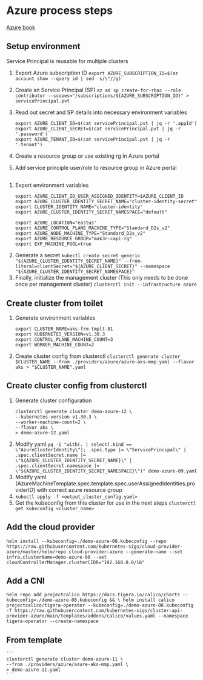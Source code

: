 # Azure process steps
[Azure book](https://cluster-api.sigs.k8s.io/user/quick-start.html)

## Setup environment
Service Principal is reusable for multiple clusters

1. Export Azure subscription ID
    `export AZURE_SUBSCRIPTION_ID=$(az account show --query id | sed  s/\"//g)`

1. Create an Service Principal (SP) 
    `az ad sp create-for-rbac --role contributor --scopes="/subscriptions/${AZURE_SUBSCRIPTION_ID}" > servicePrincipal.pvt`

1. Read out secret and SP details into necessary environment variables
    ```
    export AZURE_CLIENT_ID=$(cat servicePrincipal.pvt | jq -r '.appId')
    export AZURE_CLIENT_SECRET=$(cat servicePrincipal.pvt | jq -r '.password')
    export AZURE_TENANT_ID=$(cat servicePrincipal.pvt | jq -r '.tenant')
    ```
1. Create a resource group or use existing rg in Azure portal
1. Add service principle user/role to resource group in Azure portal
 
## 
1. Export environment variables
    ```
    export AZURE_CLIENT_ID_USER_ASSIGNED_IDENTITY=$AZURE_CLIENT_ID 
    export AZURE_CLUSTER_IDENTITY_SECRET_NAME="cluster-identity-secret"
    export CLUSTER_IDENTITY_NAME="cluster-identity"
    export AZURE_CLUSTER_IDENTITY_SECRET_NAMESPACE="default" 

    export AZURE_LOCATION="eastus"
    export AZURE_CONTROL_PLANE_MACHINE_TYPE="Standard_D2s_v2"
    export AZURE_NODE_MACHINE_TYPE="Standard_D2s_v2"
    export AZURE_RESOURCE_GROUP="mak3r-capi-rg"
    export EXP_MACHINE_POOL=true
    ```
1. Generate a secret
    `kubectl create secret generic "${AZURE_CLUSTER_IDENTITY_SECRET_NAME}" --from-literal=clientSecret="${AZURE_CLIENT_SECRET}" --namespace "${AZURE_CLUSTER_IDENTITY_SECRET_NAMESPACE}"`
1. Finally, initialize the management cluster (This only needs to be done once per management cluster)
    `clusterctl init --infrastructure azure`

## Create cluster from toilet
1. Generate environment variables
    ```
    export CLUSTER_NAME=aks-frm-tmplt-01
    export KUBERNETES_VERSION=v1.30.3
    export CONTROL_PLANE_MACHINE_COUNT=3
    export WORKER_MACHINE_COUNT=2
    ```
1. Create cluster config from clusterctl
    `clusterctl generate cluster $CLUSTER_NAME --from ./providers/azure/azure-aks-mmp.yaml --flavor aks > "$CLUSTER_NAME".yaml`

## Create cluster config from clusterctl
1. Generate cluster configuration
    ```
    clusterctl generate cluster demo-azure-12 \
    --kubernetes-version v1.30.3 \
    --worker-machine-count=2 \
    --flavor aks \
    > demo-azure-12.yaml
    ```
1. Modify yaml
    `yq -i "with(. | select(.kind == \"AzureClusterIdentity\"); .spec.type |= \"ServicePrincipal\" | .spec.clientSecret.name |= \"${AZURE_CLUSTER_IDENTITY_SECRET_NAME}\" | .spec.clientSecret.namespace |= \"${AZURE_CLUSTER_IDENTITY_SECRET_NAMESPACE}\")" demo-azure-09.yaml`
1. Modify yaml (AzureMachineTemplate.spec.template.spec.userAssignedIdentities.providerID) with correct azure resource group
1. `kubectl apply -f <output_cluster_config.yaml>`
1. Get the kubeconfig from this cluster for use in the next steps
    `clusterctl get kubeconfig <cluster_name>`

## Add the cloud provider
`helm install --kubeconfig=./demo-azure-08.kubeconfig --repo https://raw.githubusercontent.com/kubernetes-sigs/cloud-provider-azure/master/helm/repo cloud-provider-azure --generate-name --set infra.clusterName=demo-azure-08 --set cloudControllerManager.clusterCIDR="192.168.0.0/16"`

## Add a CNI
`helm repo add projectcalico https://docs.tigera.io/calico/charts --kubeconfig=./demo-azure-08.kubeconfig && \
helm install calico projectcalico/tigera-operator --kubeconfig=./demo-azure-08.kubeconfig -f https://raw.githubusercontent.com/kubernetes-sigs/cluster-api-provider-azure/main/templates/addons/calico/values.yaml --namespace tigera-operator --create-namespace`


## From template
    ```
    clusterctl generate cluster demo-azure-11 \
    --from ./providers/azure/azure-aks-mmp.yaml \
    > demo-azure-11.yaml
    ```